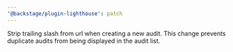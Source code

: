 ```yaml
---
'@backstage/plugin-lighthouse': patch
---
```


Strip trailing slash from url when creating a new audit. This change prevents duplicate audits from being displayed in the audit list.
